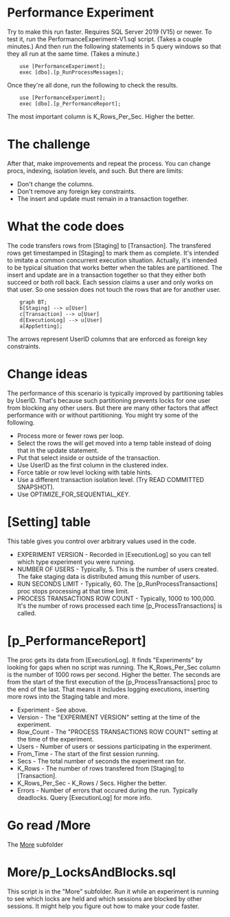 # Performance Experiment

Try to make this run faster. Requires SQL Server 2019 (V15) or newer. To test it, run the PerformanceExperiment-V1.sql script. (Takes a couple minutes.) And then run the following statements in 5 query windows so that they all run at the same time. (Takes a minute.)

		use [PerformanceExperiment];
		exec [dbo].[p_RunProcessMessages];

Once they're all done, run the following to check the results.

		use [PerformanceExperiment];
		exec [dbo].[p_PerformanceReport];

  The most important column is K_Rows_Per_Sec. Higher the better.

# The challenge
After that, make improvements and repeat the process. You can change procs, indexing, isolation levels, and such. But there are limits:
* Don't change the columns.
* Don't remove any foreign key constraints.
* The insert and update must remain in a transaction together.

# What the code does
The code transfers rows from [Staging] to [Transaction]. The transfered rows get timestamped in [Staging] to mark them as complete. It's intended to imitate a common concurrent execution situation. Actually, it's intended to be typical situation that works better when the tables are partitioned. The insert and update are in a transaction together so that they either both succeed or both roll back. Each session claims a user and only works on that user. So one session does not touch the rows that are for another user.

```mermaid
	graph BT;
	b[Staging] --> u[User]
	c[Transaction] --> u[User]
	d[ExecutionLog] --> u[User]
	a[AppSetting];
```
The arrows represent UserID columns that are enforced as foreign key constraints.

# Change ideas
The performance of this scenario is typically improved by partitioning tables by UserID. That's because such partitioning prevents locks for one user from blocking any other users. But there are many other factors that affect performance with or without partitioning. You might try some of the following.

- Process more or fewer rows per loop.
- Select the rows the will get moved into a temp table instead of doing that in the update statement.
- Put that select inside or outside of the transaction.
- Use UserID as the first column in the clustered index.
- Force table or row level locking with table hints.
- Use a different transaction isolation level. (Try READ COMMITTED SNAPSHOT).
- Use OPTIMIZE_FOR_SEQUENTIAL_KEY.

# [Setting] table
This table gives you control over arbitrary values used in the code. 
- EXPERIMENT VERSION - Recorded in [ExecutionLog] so you can tell which type experiment you were running.
- NUMBER OF USERS - Typically, 5. This is the number of users created. The fake staging data is distributed amung this number of users.
- RUN SECONDS LIMIT - Typically, 60. The [p_RunProcessTransactions] proc stops processing at that time limit.
- PROCESS TRANSACTIONS ROW COUNT - Typically, 1000 to 100,000. It's the number of rows processed each time [p_ProcessTransactions] is called.

# [p_PerformanceReport]
The proc gets its data from [ExecutionLog]. It finds "Experiments" by looking for gaps when no script was running. The K_Rows_Per_Sec column is the number of 1000 rows per second. Higher the better. The seconds are from the start of the first execution of the [p_ProcessTransactions] proc to the end of the last. That means it includes logging executions, inserting more rows into the Staging table and more.

- Experiment - See above.
- Version - The "EXPERIMENT VERSION" setting at the time of the experiment.
- Row_Count - The "PROCESS TRANSACTIONS ROW COUNT" setting at the time of the experiment.
- Users - Number of users or sessions participating in the experiment.
- From_Time - The start of the first session running.
- Secs - The total number of seconds the experiment ran for.
- K_Rows - The number of rows transfered from [Staging] to [Transaction].
- K_Rows_Per_Sec - K_Rows / Secs. Higher the better.
- Errors - Number of errors that occured during the run. Typically deadlocks. Query [ExecutionLog] for more info.

# Go read /More
The [More](https://github.com/chucknewmanjr/PerformanceExperiment/blob/main/README.md) subfolder

# More/p_LocksAndBlocks.sql
This script is in the "More" subfolder. Run it while an experiment is running to see which locks are held and which sessions are blocked by other sessions. It might help you figure out how to make your code faster.






